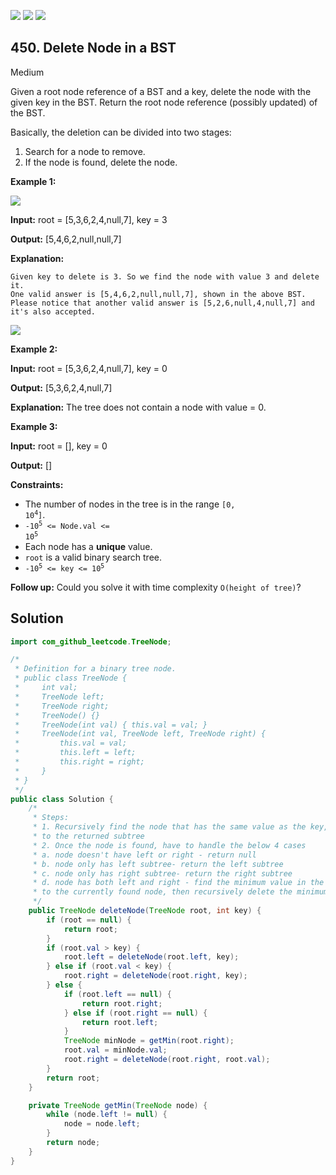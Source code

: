 [![](https://img.shields.io/github/stars/javadev/LeetCode-in-Java?label=Stars&style=flat-square)](https://github.com/javadev/LeetCode-in-Java)
[![](https://img.shields.io/github/forks/javadev/LeetCode-in-Java?label=Fork%20me%20on%20GitHub%20&style=flat-square)](https://github.com/javadev/LeetCode-in-Java/fork)
[![](https://img.shields.io/badge/-LeetCode%20in%20Kotlin-blue?style=flat-square)](https://github.com/javadev/LeetCode-in-Kotlin)

## 450\. Delete Node in a BST

Medium

Given a root node reference of a BST and a key, delete the node with the given key in the BST. Return the root node reference (possibly updated) of the BST.

Basically, the deletion can be divided into two stages:

1.  Search for a node to remove.
2.  If the node is found, delete the node.

**Example 1:**

![](https://assets.leetcode.com/uploads/2020/09/04/del_node_1.jpg)

**Input:** root = [5,3,6,2,4,null,7], key = 3

**Output:** [5,4,6,2,null,null,7]

**Explanation:**

    Given key to delete is 3. So we find the node with value 3 and delete it.
    One valid answer is [5,4,6,2,null,null,7], shown in the above BST.
    Please notice that another valid answer is [5,2,6,null,4,null,7] and it's also accepted.
![](https://assets.leetcode.com/uploads/2020/09/04/del_node_supp.jpg)

**Example 2:**

**Input:** root = [5,3,6,2,4,null,7], key = 0

**Output:** [5,3,6,2,4,null,7]

**Explanation:** The tree does not contain a node with value = 0.

**Example 3:**

**Input:** root = [], key = 0

**Output:** []

**Constraints:**

*   The number of nodes in the tree is in the range <code>[0, 10<sup>4</sup>]</code>.
*   <code>-10<sup>5</sup> <= Node.val <= 10<sup>5</sup></code>
*   Each node has a **unique** value.
*   `root` is a valid binary search tree.
*   <code>-10<sup>5</sup> <= key <= 10<sup>5</sup></code>

**Follow up:** Could you solve it with time complexity `O(height of tree)`?

## Solution

```java
import com_github_leetcode.TreeNode;

/*
 * Definition for a binary tree node.
 * public class TreeNode {
 *     int val;
 *     TreeNode left;
 *     TreeNode right;
 *     TreeNode() {}
 *     TreeNode(int val) { this.val = val; }
 *     TreeNode(int val, TreeNode left, TreeNode right) {
 *         this.val = val;
 *         this.left = left;
 *         this.right = right;
 *     }
 * }
 */
public class Solution {
    /*
     * Steps:
     * 1. Recursively find the node that has the same value as the key, while setting the left/right nodes equal
     * to the returned subtree
     * 2. Once the node is found, have to handle the below 4 cases
     * a. node doesn't have left or right - return null
     * b. node only has left subtree- return the left subtree
     * c. node only has right subtree- return the right subtree
     * d. node has both left and right - find the minimum value in the right subtree, set that value
     * to the currently found node, then recursively delete the minimum value in the right subtree
     */
    public TreeNode deleteNode(TreeNode root, int key) {
        if (root == null) {
            return root;
        }
        if (root.val > key) {
            root.left = deleteNode(root.left, key);
        } else if (root.val < key) {
            root.right = deleteNode(root.right, key);
        } else {
            if (root.left == null) {
                return root.right;
            } else if (root.right == null) {
                return root.left;
            }
            TreeNode minNode = getMin(root.right);
            root.val = minNode.val;
            root.right = deleteNode(root.right, root.val);
        }
        return root;
    }

    private TreeNode getMin(TreeNode node) {
        while (node.left != null) {
            node = node.left;
        }
        return node;
    }
}
```